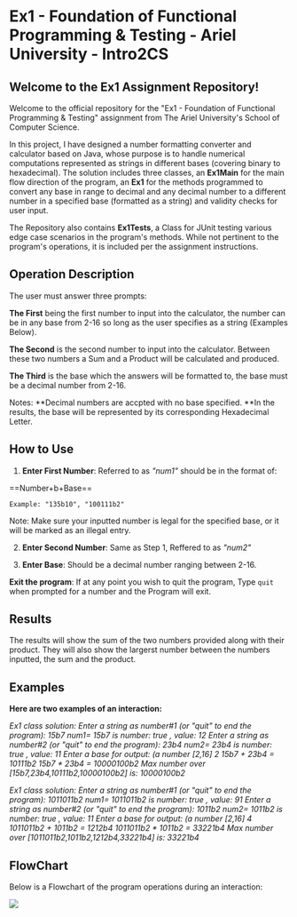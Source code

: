 # Ex1 - Foundation of Functional Programming & Testing - Ariel University - Intro2CS

## Welcome to the Ex1 Assignment Repository!

Welcome to the official repository for the "Ex1 - Foundation of Functional Programming & Testing" assignment from The Ariel University's School of Computer Science.

In this project, I have designed a number formatting converter and calculator based on Java, whose purpose is to handle numerical computations represented as strings in different bases (covering binary to hexadecimal). The solution includes three classes, an **Ex1Main** for the main flow direction of the program, an **Ex1** for the methods programmed to convert any base in range to decimal and any decimal number to a different number in a specified base (formatted as a string) and validity checks for user input.

The Repository also contains **Ex1Tests**, a Class for JUnit testing various edge case scenarios in the program's methods. While not pertinent to the program's operations, it is included per the assignment instructions.

## Operation Description

The user must answer three prompts:

**The First** being the first number to input into the calculator, the number can be in any base from 2-16 so long as the user specifies as a string (Examples Below).

**The Second** is the second number to input into the calculator.
Between these two numbers a Sum and a Product will be calculated and produced.

**The Third** is the base which the answers will be formatted to, the base must be a decimal number from 2-16.

Notes:
**Decimal numbers are accpted with no base specified.
**In the results, the base will be represented by its corresponding Hexadecimal Letter.
## How to Use

1. **Enter First Number**:
   Referred to as *"num1"* should be in the format of:

==Number+b+Base==

`Example: "135b10", "100111b2"`

Note: Make sure your inputted number is legal for the specified base, or it will be marked as an illegal entry.

2. **Enter Second Number**:
   Same as Step 1, Reffered to as *"num2"*

3. **Enter Base**:
   Should be a decimal number ranging between 2-16.

**Exit the program**:
If at any point you wish to quit the program, Type `quit` when prompted for a number and the Program will exit.

## Results
The results will show the sum of the two numbers provided along with their product.
They will also show the largerst number between the numbers inputted, the sum and the product.

## Examples
**Here are two examples of an interaction:**

*Ex1 class solution:
Enter a string as number#1 (or "quit" to end the program):
15b7
num1= 15b7 is number: true , value: 12
Enter a string as number#2 (or "quit" to end the program):
23b4
num2= 23b4 is number: true , value: 11
Enter a base for output: (a number [2,16]
2
15b7 + 23b4 = 10111b2
15b7 * 23b4 = 10000100b2
Max number over [15b7,23b4,10111b2,10000100b2] is: 10000100b2*

*Ex1 class solution:
Enter a string as number#1 (or "quit" to end the program):
1011011b2
num1= 1011011b2 is number: true , value: 91
Enter a string as number#2 (or "quit" to end the program):
1011b2
num2= 1011b2 is number: true , value: 11
Enter a base for output: (a number [2,16]
4
1011011b2 + 1011b2 = 1212b4
1011011b2 * 1011b2 = 33221b4
Max number over [1011011b2,1011b2,1212b4,33221b4] is: 33221b4*

## FlowChart

Below is a Flowchart of the program operations during an interaction:

![](https://mermaid.ink/img/pako:eNp9k1tz2jAQRv-KqmeTAQe7xDNtp-GSG0kgEDqN4UHYAjS1JSrLuRH-e9eLAJek5cma_fbs8RqtaKRiTgM6S9RTtGDakGFrLAn8vocDA-cJqVS-ktPwQgojWCJeORlETEquCZMxGTEt2DTh2WTTdYrx1mpMZZ7WyKcv5HcuzJiuN-VWUX67UW_kIexDgfS0mmuWTsrlnzx7I-2wueDRLwIY11bbyO5s2O47duf_7M6efRZCKV0aMlO6GFCzkTMccG4nixnWiMgII4_w6nFxnnJt0-e7eRfAE9KQttYAPIBeIPSs3IMSl7YJZ8TcMJFsl3iJLVcHlts1XGG1-5el-0_L7s7y-iPLLfS6bNndW97sLd0DyxtsuS1bnrKMkyk3T5xL4lZqvo3eYrS3wjqYouc3-916O8P-O0MhN680hUbL6pdNe3vTu7Cp5CPXdqPFnxOljQKK4XOut-J3SBiETZZEecIMJ1meYsNSqziPjM0NMDfccQ9SBTkzIDxHvZgoScyCl12HSLgPOwLaUvZsPw2ZwcpQ00FHp0A7HxjcY__IrgVDNrBJF0hYUL6dNyrv5gEPP8I2BPdXgTo05TplIoZbvyqSYwrWKR_TAB5jPmN5ApdqLNcQZblRgxcZ0cDonDtUq3y-oMGMJRmc8mUM22sJVrC3kSWTD0qluxCcabCizzQ49v0j3_e8WrXq-vUTr1p36AsNat7J0XHDr7le3fX8xrHrrR36iojq0UmjAenP1Wq97rv--g8kJ3Js?type=png)